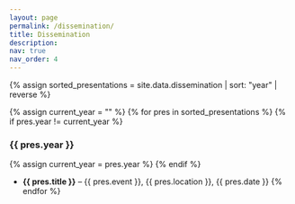 ```yaml
---
layout: page
permalink: /dissemination/
title: Dissemination
description: 
nav: true
nav_order: 4
---
```


<div class="presentations">

{% assign sorted_presentations = site.data.dissemination | sort: "year" | reverse %}

{% assign current_year = "" %}
{% for pres in sorted_presentations %}
  {% if pres.year != current_year %}
  
### {{ pres.year }}
{% assign current_year = pres.year %}
  {% endif %}
- **{{ pres.title }}** – {{ pres.event }}, {{ pres.location }}, {{ pres.date }}
{% endfor %}

</div>
